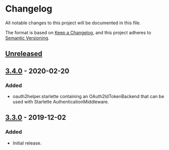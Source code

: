 # Changelog
All notable changes to this project will be documented in this file.

The format is based on [Keep a Changelog](https://keepachangelog.com/en/1.0.0/),
and this project adheres to [Semantic Versioning](https://semver.org/spec/v2.0.0.html).

## [Unreleased]

## [3.4.0] - 2020-02-20
### Added
- oauth2helper.starlette containing an OAuth2IdTokenBackend that can be used with Starlette AuthenticationMiddleware.

## [3.3.0] - 2019-12-02
### Added
- Initial release.

[Unreleased]: https://github.com/Colin-b/oauth2helper/compare/v3.4.0...HEAD
[3.4.0]: https://github.com/Colin-b/oauth2helper/compare/v3.3.0...v3.4.0
[3.3.0]: https://github.com/Colin-b/oauth2helper/releases/tag/v3.3.0
